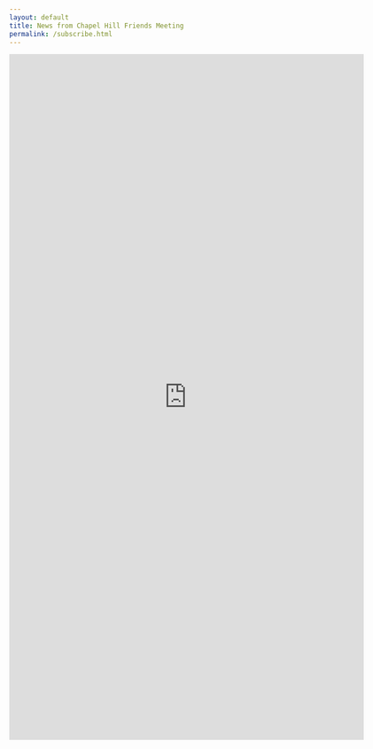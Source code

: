 ```yaml
---
layout: default
title: News from Chapel Hill Friends Meeting
permalink: /subscribe.html
---
```

<iframe src="https://docs.google.com/forms/d/e/1FAIpQLSfiA12zQIzQYLZHy8-YXPA2PhXsBDIpSpaVqrjHrDHvE8DHGQ/viewform?embedded=true" width="640" height="1238" frameborder="0" marginheight="0" marginwidth="0">Loading…
</iframe>
